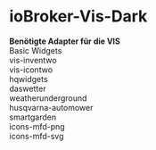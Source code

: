 # ioBroker-Vis-Dark
<b>Benötigte Adapter für die VIS</b><br />
Basic Widgets<br />
vis-inventwo<br />
vis-icontwo<br />
hqwidgets<br />
daswetter<br />
weatherunderground<br />
husqvarna-automower<br />
smartgarden<br />
icons-mfd-png<br />
icons-mfd-svg<br />
